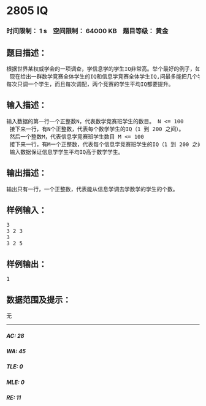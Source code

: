# 2805 IQ   
### 时间限制： 1 s&nbsp;&nbsp;&nbsp;&nbsp;空间限制： 64000 KB&nbsp;&nbsp;&nbsp;&nbsp;题目等级： 黄金  
## 题目描述：  

<pre>
根据世界某权威学会的一项调查，学信息学的学生IQ非常高。举个最好的例子，如果我们把学信息学的一些学生调去学数学，那么两个竞赛的学生平均IQ都会提升！！  
 现在给出一群数学竞赛全体学生的IQ和信息学竞赛全体学生IQ,问最多能把几个学信息学的学生调去学数学，而两个竞赛的学生平均IQ都有提升呢？  
每次只调一个学生，而且每次调配，两个竞赛的学生平均IQ都要提升。
</pre>
  
  
## 输入描述：  

<pre>
输入数据的第一行一个正整数N，代表数学竞赛班学生的数目。 N <= 100  
 接下来一行，有N个正整数，代表每个数学学生的IQ（1 到 200 之间）。  
 然后一个整数M，代表信息学竞赛班学生数目 M <= 100  
 接下来一行，有M一个正整数，代表每个信息学竞赛班学生的IQ（1 到 200 之间）  
 输入数据保证信息学学生平均IQ高于数学学生。
</pre>
  
  
## 输出描述：  

<pre>
输出只有一行，一个正整数，代表能从信息学调去学数学的学生的个数。
</pre>
  
  
## 样例输入：  

<pre>
3  
3 2 3   
3  
3 2 5
</pre>
  
  
## 样例输出：  

<pre>
1
</pre>
  
  
## 数据范围及提示：  

<pre>
无
</pre>
  
  
***  

##### AC: 28  
##### WA: 45  
##### TLE: 0  
##### MLE: 0  
##### RE: 11  
